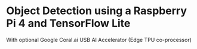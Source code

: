 # Object Detection using a Raspberry Pi 4 and TensorFlow Lite
With optional Google Coral.ai USB AI Accelerator (Edge TPU co-processor)  
